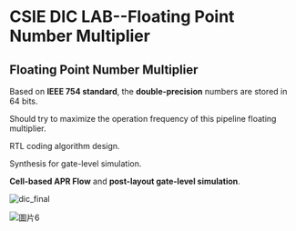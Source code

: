 # CSIE DIC LAB--Floating Point Number Multiplier
## Floating Point Number Multiplier

Based on **IEEE 754 standard**, the **double-precision** numbers are stored in 64 bits.  

Should try to maximize the operation frequency of this pipeline floating multiplier.  

RTL coding algorithm design.  

Synthesis for gate-level simulation.  

**Cell-based APR Flow** and **post-layout gate-level simulation**.  

![dic_final](https://github.com/JHAO-YU-WEI/Floating-Point-Number-Multiplier/assets/100525884/804f37bc-2b60-4070-afab-8033db73acc3)

![圖片6](https://github.com/JHAO-YU-WEI/Floating-Point-Number-Multiplier/assets/100525884/4c0e36e2-9d79-4f5f-8dfb-0adb0d92ffde)
